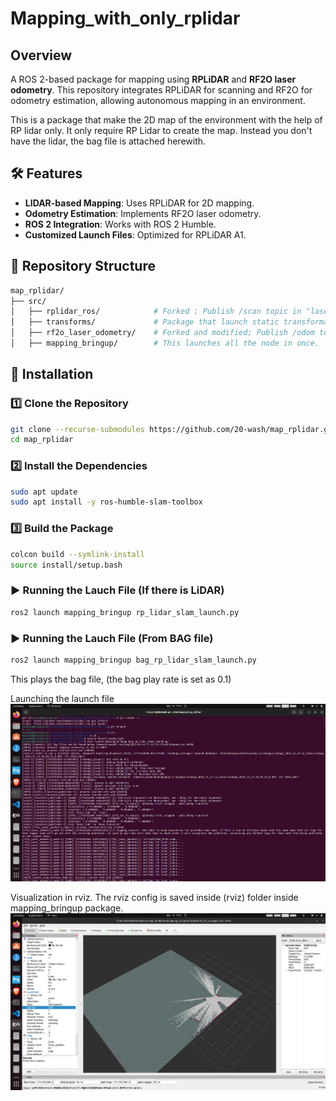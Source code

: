# Mapping_with_only_rplidar

## Overview
A ROS 2-based package for mapping using **RPLiDAR** and **RF2O laser odometry**. This repository integrates RPLiDAR for scanning and RF2O for odometry estimation, allowing autonomous mapping in an environment.

This is a package that make the 2D map of the environment with the help of RP lidar only. It only require RP Lidar to create the map. Instead you don't have the lidar, the bag file is attached herewith. 


## 🛠 Features
- **LIDAR-based Mapping**: Uses RPLiDAR for 2D mapping.
- **Odometry Estimation**: Implements RF2O laser odometry.
- **ROS 2 Integration**: Works with ROS 2 Humble.
- **Customized Launch Files**: Optimized for RPLiDAR A1.

## 📂 Repository Structure
```bash
map_rplidar/
├── src/
│   ├── rplidar_ros/            # Forked ; Publish /scan topic in "laser" frame
│   ├── transforms/             # Package that launch static transformations necessary for the slam toolbox
│   ├── rf2o_laser_odometry/    # Forked and modified; Publish /odom topic in "odom" frame  
│   ├── mapping_bringup/        # This launches all the node in once.  
```



## 🚀 Installation

### 1️⃣ Clone the Repository
```bash
git clone --recurse-submodules https://github.com/20-wash/map_rplidar.git
cd map_rplidar
```

### 2️⃣ Install the Dependencies
```bash
sudo apt update
sudo apt install -y ros-humble-slam-toolbox
```

### 3️⃣ Build the Package
```bash
colcon build --symlink-install
source install/setup.bash
```

### ▶️ Running the Lauch File (If there is LiDAR)
```bash
ros2 launch mapping_bringup rp_lidar_slam_launch.py 
```

### ▶️ Running the Lauch File (From BAG file)
```bash
ros2 launch mapping_bringup bag_rp_lidar_slam_launch.py 
```
This plays the bag file, (the bag play rate is set as 0.1)

Launching the launch file
![alt text](image.png)


Visualization in rviz. The rviz config is saved inside (rviz) folder inside mapping_bringup package. 
![alt text](image-1.png)